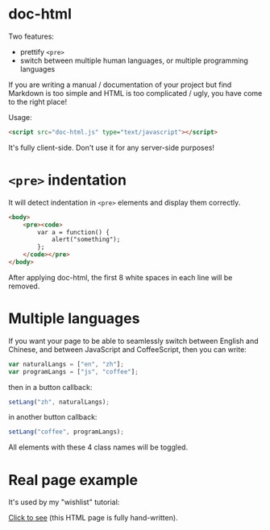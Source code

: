 # doc-html

Two features:

- prettify `<pre>`
- switch between multiple human languages, or multiple programming languages

If you are writing a manual / documentation of your project but find Markdown is too simple and HTML is too complicated / ugly, you have come to the right place!

Usage:

```html
<script src="doc-html.js" type="text/javascript"></script>
```

It's fully client-side. Don't use it for any server-side purposes!

# `<pre>` indentation

It will detect indentation in `<pre>` elements and display them correctly.

```html
<body>
    <pre><code>
        var a = function() {
            alert("something");
        };
    </code></pre>
</body>
```

After applying doc-html, the first 8 white spaces in each line will be removed.

# Multiple languages

If you want your page to be able to seamlessly switch between English and Chinese, and between JavaScript and CoffeeScript, then you can write:

```javascript
var naturalLangs = ["en", "zh"];
var programLangs = ["js", "coffee"];
```

then in a button callback:

```javascript
setLang("zh", naturalLangs);
```

in another button callback:

```javascript
setLang("coffee", programLangs);
```

All elements with these 4 class names will be toggled.

# Real page example

It's used by my "wishlist" tutorial:

[Click to see](http://zhanzhenzhen.github.io/wishlist/) (this HTML page is fully hand-written).
